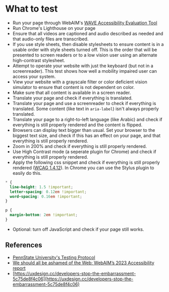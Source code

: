 # What to test

- Run your page through WebAIM's [WAVE Accessibility Evaluation Tool](https://wave.webaim.org/)
- Run Chrome's Lighthouse on your page
- Ensure that all videos are captioned and audio described as needed and that audio-only files are transcribed.
- If you use style sheets, then disable stylesheets to ensure content is in a usable order with style sheets turned off.
  This is the order that will be presented to screen readers or to a low vision user using an alternate high-contrast stylesheet.
- Attempt to operate your website with just the keyboard (but not in a screenreader).
  This test shows how well a mobility impaired user can access your system.
- View your website with a grayscale filter or color deficient vision simulator to ensure that
  content is not dependent on color.
- Make sure that all content is available in a screen reader.
- Translate your page and check if everything is translated.
- Translate your page and use a screenreader to check if everything is translated.
  Some content (like text in `aria-label`) isn't always properly translated.
- Translate your page to a right-to-left language (like Arabic) and check if
  everything is still properly rendered and the content is flipped.
- Browsers can display text bigger than usual. Set your browser to the biggest text size,
  and check if this has an effect on your page, and that everything is still properly rendered.
- Zoom in 200% and check if everything is still properly rendered.
- Use High Contrast mode (a seperate plugin for Chrome) and check if everything is still properly rendered.
- Apply the following css snippet and check if everything is still properly rendered ([WCAG 1.4.12](https://www.w3.org/WAI/WCAG21/Understanding/text-spacing.html)).
  In Chrome you can use the Stylus plugin to easily do this.

```css
* {
  line-height: 1.5 !important;
  letter-spacing: 0.12em !important;
  word-spacing: 0.16em !important;
}

p {
  margin-bottom: 2em !important;
}
```

- Optional: turn off JavaScript and check if your page still works.

## References

- [PennState University's Testing Protocol](https://accessibility.psu.edu/testing/protocol/)
- [We should all be ashamed of the Web: WebAIM’s 2023 Accessibility report](https://uxdesign.cc/we-should-all-be-ashamed-of-the-web-webaims-2023-accessibility-report-5233c8583dd9)
- [https://uxdesign.cc/developers-stop-the-embarrassment-5c75de8f4c06](https://uxdesign.cc/developers-stop-the-embarrassment-5c75de8f4c06)
